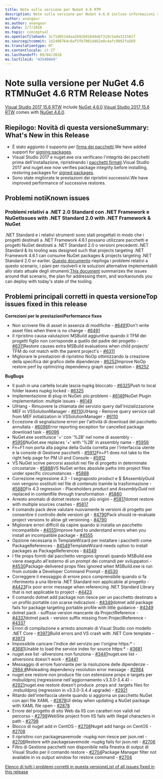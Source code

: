 ```yaml
---
title: Note sulla versione per NuGet 4.6 RTM
description: Note sulla versione per NuGet 4.6.0 incluse informazioni su problemi noti, correzioni di bug e DCR.
author: anangaur
ms.author: anangaur
ms.date: 3/7/2018
ms.topic: conceptual
ms.openlocfilehash: 3c71d05144aa2b92b916d4ebf319c5a4e321581f
ms.sourcegitcommit: 1d1406764c6af5fb7801d462e0c4afc9092fa569
ms.translationtype: HT
ms.contentlocale: it-IT
ms.lasthandoff: 09/04/2018
ms.locfileid: "43549844"
---
```

# <a name="nuget-46-rtm-release-notes"></a><span data-ttu-id="94ed8-103">Note sulla versione per NuGet 4.6 RTM</span><span class="sxs-lookup"><span data-stu-id="94ed8-103">NuGet 4.6 RTM Release Notes</span></span>

<span data-ttu-id="94ed8-104">[Visual Studio 2017 15.6 RTW](https://www.visualstudio.com/news/releasenotes/vs2017-relnotes) include [NuGet 4.6.0](https://dist.nuget.org/win-x86-commandline/v4.6.0/nuget.exe).</span><span class="sxs-lookup"><span data-stu-id="94ed8-104">[Visual Studio 2017 15.6 RTW](https://www.visualstudio.com/news/releasenotes/vs2017-relnotes) comes with [NuGet 4.6.0](https://dist.nuget.org/win-x86-commandline/v4.6.0/nuget.exe).</span></span>

## <a name="summary-whats-new-in-this-release"></a><span data-ttu-id="94ed8-105">Riepilogo: Novità di questa versione</span><span class="sxs-lookup"><span data-stu-id="94ed8-105">Summary: What's New in this Release</span></span>

* <span data-ttu-id="94ed8-106">È stato aggiunto il supporto per [firma dei pacchetti](../create-packages/sign-a-package.md).</span><span class="sxs-lookup"><span data-stu-id="94ed8-106">We have added support for [signing packages](../create-packages/sign-a-package.md).</span></span>
* <span data-ttu-id="94ed8-107">Visual Studio 2017 e nuget.exe ora verificano l'integrità dei pacchetti prima dell'installazione, ripristinando i [pacchetti firmati](../reference/signed-packages-reference.md).</span><span class="sxs-lookup"><span data-stu-id="94ed8-107">Visual Studio 2017 and nuget.exe now verifies package integrity before installing, restoring packages for [signed packages](../reference/signed-packages-reference.md).</span></span>
* <span data-ttu-id="94ed8-108">Sono state migliorate le prestazioni dei ripristini successivi.</span><span class="sxs-lookup"><span data-stu-id="94ed8-108">We have improved performance of successive restores.</span></span>

## <a name="known-issues"></a><span data-ttu-id="94ed8-109">Problemi noti</span><span class="sxs-lookup"><span data-stu-id="94ed8-109">Known issues</span></span>

### <a name="issues-with-net-standard-20-with-net-framework--nuget"></a><span data-ttu-id="94ed8-110">Problemi relativi a .NET 2.0 Standard con .NET Framework e NuGet</span><span class="sxs-lookup"><span data-stu-id="94ed8-110">Issues with .NET Standard 2.0 with .NET Framework & NuGet</span></span> 

<span data-ttu-id="94ed8-111">.NET Standard e i relativi strumenti sono stati progettati in modo che i progetti destinati a .NET Framework 4.6.1 possano utilizzare pacchetti e progetti NuGet destinati a .NET Standard 2.0 o versioni precedenti.</span><span class="sxs-lookup"><span data-stu-id="94ed8-111">.NET Standard & its tooling was designed such that projects targeting .NET Framework 4.6.1 can consume NuGet packages & projects targeting .NET Standard 2.0 or earlier.</span></span> <span data-ttu-id="94ed8-112">[Questo documento](https://github.com/dotnet/standard/issues/481) riepiloga i problemi relativi a questo scenario, i piani per risolverli e le soluzioni alternative implementabili allo stato attuale degli strumenti.</span><span class="sxs-lookup"><span data-stu-id="94ed8-112">[This document](https://github.com/dotnet/standard/issues/481) summarizes the issues around that scenario, the plan for addressing them, and workarounds you can deploy with today's state of the tooling.</span></span>

## <a name="top-issues-fixed-in-this-release"></a><span data-ttu-id="94ed8-113">Problemi principali corretti in questa versione</span><span class="sxs-lookup"><span data-stu-id="94ed8-113">Top issues fixed in this release</span></span>

<span data-ttu-id="94ed8-114">**Correzioni per le prestazioni**</span><span class="sxs-lookup"><span data-stu-id="94ed8-114">**Performance fixes**</span></span>

* <span data-ttu-id="94ed8-115">Non scrivere file di asset in assenza di modifiche - [#6491](https://github.com/NuGet/Home/issues/6491)</span><span class="sxs-lookup"><span data-stu-id="94ed8-115">Don't write asset files when there is no change - [#6491](https://github.com/NuGet/Home/issues/6491)</span></span>
* <span data-ttu-id="94ed8-116">Il ripristino causa valutazioni MSBuild aggiuntive quando il TFM dei progetti figlio non corrisponde a quello del padre del progetto - [#6311](https://github.com/NuGet/Home/issues/6311)</span><span class="sxs-lookup"><span data-stu-id="94ed8-116">Restore causes extra MSBuild evaluations when child projects' TFM do not match with the parent project's - [#6311](https://github.com/NuGet/Home/issues/6311)</span></span>
* <span data-ttu-id="94ed8-117">Migliorare le prestazioni di ripristino NoOp ottimizzando la creazione della specifica del grafico delle dipendenze - [#6252](https://github.com/NuGet/Home/issues/6252)</span><span class="sxs-lookup"><span data-stu-id="94ed8-117">Improve NoOp restore perf by optimizing dependency graph spec creation - [#6252](https://github.com/NuGet/Home/issues/6252)</span></span>

<span data-ttu-id="94ed8-118">**Bug**</span><span class="sxs-lookup"><span data-stu-id="94ed8-118">**Bugs**</span></span>

* <span data-ttu-id="94ed8-119">Il push in una cartella locale lascia nupkg bloccato - [#6325](https://github.com/NuGet/Home/issues/6325)</span><span class="sxs-lookup"><span data-stu-id="94ed8-119">Push to local folder leaves nupkg locked - [#6325](https://github.com/NuGet/Home/issues/6325)</span></span>
* <span data-ttu-id="94ed8-120">Implementazione di plug-in NuGet: più problemi - [#6149](https://github.com/NuGet/Home/issues/6149)</span><span class="sxs-lookup"><span data-stu-id="94ed8-120">NuGet Plugin implementation:  multiple issues - [#6149](https://github.com/NuGet/Home/issues/6149)</span></span>
* <span data-ttu-id="94ed8-121">UIHang - Rimuovere la chiamata del servizio query dall'inizializzazione MEF in VSSolutionManager - [#6110](https://github.com/NuGet/Home/issues/6110)</span><span class="sxs-lookup"><span data-stu-id="94ed8-121">UIHang - Remove query service call from MEF initialization in VSSolutionManager - [#6110](https://github.com/NuGet/Home/issues/6110)</span></span>
* <span data-ttu-id="94ed8-122">Eccezione di segnalazione errori per l'attività di download del pacchetto annullata - [#6096](https://github.com/NuGet/Home/issues/6096)</span><span class="sxs-lookup"><span data-stu-id="94ed8-122">Error reporting exception for cancelled package download task - [#6096](https://github.com/NuGet/Home/issues/6096)</span></span>
* <span data-ttu-id="94ed8-123">NuGet.exe sostituisce '+' con '%2B' nel nome di assembly - [#5956](https://github.com/NuGet/Home/issues/5956)</span><span class="sxs-lookup"><span data-stu-id="94ed8-123">NuGet.exe replaces '+' with '%2B' in assembly name - [#5956](https://github.com/NuGet/Home/issues/5956)</span></span>
* <span data-ttu-id="94ed8-124">Fn+F1 non porta alla pagina della Guida corretta per l'interfaccia utente e la console di Gestione pacchetti - [#5912](https://github.com/NuGet/Home/issues/5912)</span><span class="sxs-lookup"><span data-stu-id="94ed8-124">Fn+F1 does not take to the right help page for PM UI and Console - [#5912](https://github.com/NuGet/Home/issues/5912)</span></span>
* <span data-ttu-id="94ed8-125">VS NuGet scrive percorsi assoluti nei file di progetto in determinate circostanze - [#5888](https://github.com/NuGet/Home/issues/5888)</span><span class="sxs-lookup"><span data-stu-id="94ed8-125">VS NuGet writes absolute paths into project files under specific circumstances - [#5888](https://github.com/NuGet/Home/issues/5888)</span></span>
* <span data-ttu-id="94ed8-126">Correzione regressione 4.3 - I segnaposto $product$ e $ $AssemblyGuid non vengono sostituiti nel file di contenuto tramite la trasformazione - [#5880](https://github.com/NuGet/Home/issues/5880)</span><span class="sxs-lookup"><span data-stu-id="94ed8-126">Fix 4.3 regression - Placeholders $product$ and $AssemblyGuid$ not replaced in contentfile through transformation - [#5880](https://github.com/NuGet/Home/issues/5880)</span></span>
* <span data-ttu-id="94ed8-127">Arresto anomalo di dotnet restore con più origini - [#5817](https://github.com/NuGet/Home/issues/5817)</span><span class="sxs-lookup"><span data-stu-id="94ed8-127">dotnet restore with multiple sources crashes - [#5817](https://github.com/NuGet/Home/issues/5817)</span></span>
* <span data-ttu-id="94ed8-128">Il comando pack deve valutare nuovamente le versioni di progetto per consentire il controllo delle versioni git - [#4790](https://github.com/NuGet/Home/issues/4790)</span><span class="sxs-lookup"><span data-stu-id="94ed8-128">Pack should re-evaluate project versions to allow git versioning - [#4790](https://github.com/NuGet/Home/issues/4790)</span></span>
* <span data-ttu-id="94ed8-129">Migliorare errori difficili da capire quando si installa un pacchetto incompatibile - [#4555](https://github.com/NuGet/Home/issues/4555)</span><span class="sxs-lookup"><span data-stu-id="94ed8-129">Improve hard to understand errors when you install an incompatible package - [#4555](https://github.com/NuGet/Home/issues/4555)</span></span>
* <span data-ttu-id="94ed8-130">Opzione necessaria in TemplateWizard per installare i pacchetti come PackageReferences - [#4549](https://github.com/NuGet/Home/issues/4549)</span><span class="sxs-lookup"><span data-stu-id="94ed8-130">TemplateWizard needs option to install packages as PackageReferences - [#4549](https://github.com/NuGet/Home/issues/4549)</span></span>
* <span data-ttu-id="94ed8-131">I file props forniti dal pacchetto vengono ignorati quando MSBuild.exe viene eseguito all'esterno di un prompt dei comandi per sviluppatori - [#4530](https://github.com/NuGet/Home/issues/4530)</span><span class="sxs-lookup"><span data-stu-id="94ed8-131">Package-delivered props files ignored when MSBuild.exe is run from outside a Developer Command Prompt - [#4530](https://github.com/NuGet/Home/issues/4530)</span></span>
* <span data-ttu-id="94ed8-132">Correggere il messaggio di errore poco comprensibile quando si fa riferimento a una libreria .NET Standard non applicabile al progetto - [#4423](https://github.com/NuGet/Home/issues/4423)</span><span class="sxs-lookup"><span data-stu-id="94ed8-132">Fix poor error message when referencing .NET Standard Library that is not applicable to project - [#4423](https://github.com/NuGet/Home/issues/4423)</span></span>
* <span data-ttu-id="94ed8-133">Il comando dotnet add package non riesce per un pacchetto destinato a un profilo portatile con scarse indicazioni - [#4349](https://github.com/NuGet/Home/issues/4349)</span><span class="sxs-lookup"><span data-stu-id="94ed8-133">dotnet add package fails for package targeting portable profile with little guidance - [#4349](https://github.com/NuGet/Home/issues/4349)</span></span>
* <span data-ttu-id="94ed8-134">dotnet pack - suffisso version mancante da ProjectReference - [#4337](https://github.com/NuGet/Home/issues/4337)</span><span class="sxs-lookup"><span data-stu-id="94ed8-134">dotnet pack - version suffix missing from ProjectReference - [#4337](https://github.com/NuGet/Home/issues/4337)</span></span>
* <span data-ttu-id="94ed8-135">Errori di compilazione e arresto anomalo di Visual Studio con modello .NET Core - [#3973](https://github.com/NuGet/Home/issues/3973)</span><span class="sxs-lookup"><span data-stu-id="94ed8-135">Build errors and VS crash with .NET Core template - [#3973](https://github.com/NuGet/Home/issues/3973)</span></span>
* <span data-ttu-id="94ed8-136">Impossibile caricare l'indice del servizio per l'origine https:\* - [#3681](https://github.com/NuGet/Home/issues/3681)</span><span class="sxs-lookup"><span data-stu-id="94ed8-136">Unable to load the service index for source https:\* - [#3681](https://github.com/NuGet/Home/issues/3681)</span></span>
* <span data-ttu-id="94ed8-137">nuget.exe list -allversions non funziona - [#3441](https://github.com/NuGet/Home/issues/3441)</span><span class="sxs-lookup"><span data-stu-id="94ed8-137">nuget.exe list -allversions doesn't work - [#3441](https://github.com/NuGet/Home/issues/3441)</span></span>
* <span data-ttu-id="94ed8-138">Messaggio di errore fuorviante per la risoluzione delle dipendenze - [2984 #](https://github.com/NuGet/Home/issues/2984)</span><span class="sxs-lookup"><span data-stu-id="94ed8-138">Misleading dependency resolution error message - [#2984](https://github.com/NuGet/Home/issues/2984)</span></span>
* <span data-ttu-id="94ed8-139">nuget.exe restore non produce file con estensione props e targets per msbuildproj (regressione nell'aggiornamento v3.3.0-3.4.4) - [#2921](https://github.com/NuGet/Home/issues/2921)</span><span class="sxs-lookup"><span data-stu-id="94ed8-139">nuget.exe restore doesn't produce .props and .targets files for .msbuildproj (regression in v3.3.0-3.4.4 upgrade) - [#2921](https://github.com/NuGet/Home/issues/2921)</span></span>
* <span data-ttu-id="94ed8-140">Ritardo dell'interfaccia utente quando si aggiorna un pacchetto NuGet con apri file XAML - [#2878](https://github.com/NuGet/Home/issues/2878)</span><span class="sxs-lookup"><span data-stu-id="94ed8-140">UI delay when updating a NuGet package with XAML file open - [#2878](https://github.com/NuGet/Home/issues/2878)</span></span>
* <span data-ttu-id="94ed8-141">Errore del progetto di sito Web da IIS con caratteri non validi nel percorso - [#2798](https://github.com/NuGet/Home/issues/2798)</span><span class="sxs-lookup"><span data-stu-id="94ed8-141">WebSite project from IIS fails with illegal characters in path - [#2798](https://github.com/NuGet/Home/issues/2798)</span></span>
* <span data-ttu-id="94ed8-142">Blocco di nuget add in CentOS - [#2708](https://github.com/NuGet/Home/issues/2708)</span><span class="sxs-lookup"><span data-stu-id="94ed8-142">Nuget add hangs on CentOS - [#2708](https://github.com/NuGet/Home/issues/2708)</span></span>
* <span data-ttu-id="94ed8-143">Il ripristino con packagesavemode -nupkg non riesce per json.net - [#2706](https://github.com/NuGet/Home/issues/2706)</span><span class="sxs-lookup"><span data-stu-id="94ed8-143">Restore with packagesavemode -nupkg fails for json.net - [#2706](https://github.com/NuGet/Home/issues/2706)</span></span>
* <span data-ttu-id="94ed8-144">Filtro di Gestione pacchetti non disponibile nella finestra di output di Visual Studio per il comando restore - [#2704](https://github.com/NuGet/Home/issues/2704)</span><span class="sxs-lookup"><span data-stu-id="94ed8-144">Package Manager filter not available in vs output window for restore command - [#2704](https://github.com/NuGet/Home/issues/2704)</span></span>

[<span data-ttu-id="94ed8-145">Elenco di tutti i problemi corretti in questa versione</span><span class="sxs-lookup"><span data-stu-id="94ed8-145">List of all issues fixed in this release</span></span>](https://github.com/NuGet/Home/issues?q=is%3Aissue+is%3Aclosed+milestone%3A%224.6")
